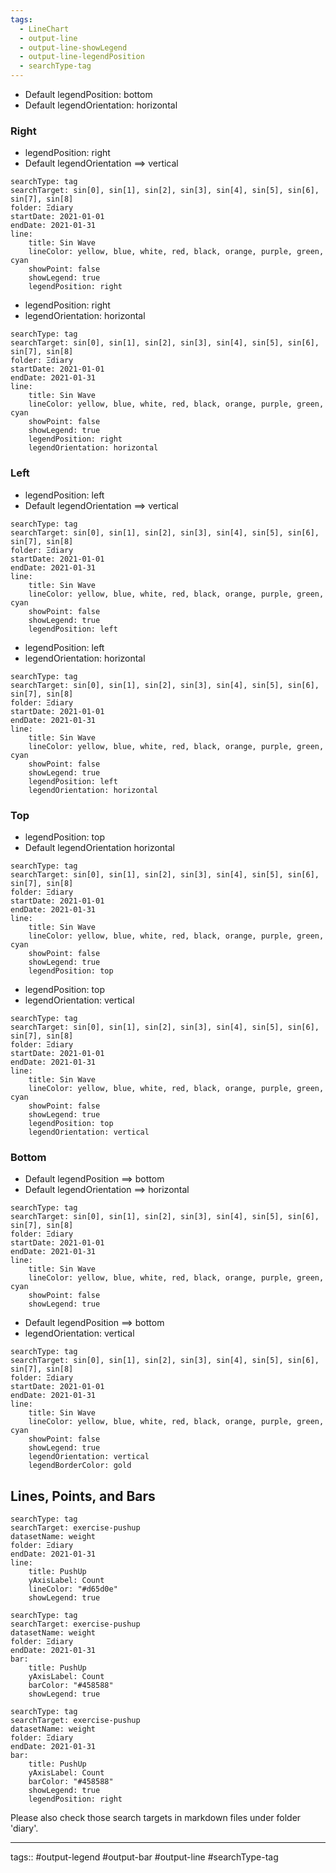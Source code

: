 ```yaml
---
tags:
  - LineChart
  - output-line
  - output-line-showLegend
  - output-line-legendPosition
  - searchType-tag
---
```


- Default legendPosition: bottom
- Default legendOrientation: horizontal

### Right

- legendPosition: right
- Default legendOrientation ==> vertical

```tracker
searchType: tag
searchTarget: sin[0], sin[1], sin[2], sin[3], sin[4], sin[5], sin[6], sin[7], sin[8]
folder: Ξdiary
startDate: 2021-01-01
endDate: 2021-01-31
line:
    title: Sin Wave
    lineColor: yellow, blue, white, red, black, orange, purple, green, cyan
    showPoint: false
    showLegend: true
    legendPosition: right
```

- legendPosition: right
- legendOrientation: horizontal

```tracker
searchType: tag
searchTarget: sin[0], sin[1], sin[2], sin[3], sin[4], sin[5], sin[6], sin[7], sin[8]
folder: Ξdiary
startDate: 2021-01-01
endDate: 2021-01-31
line:
    title: Sin Wave
    lineColor: yellow, blue, white, red, black, orange, purple, green, cyan
    showPoint: false
    showLegend: true
    legendPosition: right
    legendOrientation: horizontal
```

### Left

- legendPosition: left
- Default legendOrientation ==> vertical

```tracker
searchType: tag
searchTarget: sin[0], sin[1], sin[2], sin[3], sin[4], sin[5], sin[6], sin[7], sin[8]
folder: Ξdiary
startDate: 2021-01-01
endDate: 2021-01-31
line:
    title: Sin Wave
    lineColor: yellow, blue, white, red, black, orange, purple, green, cyan
    showPoint: false
    showLegend: true
    legendPosition: left
```

- legendPosition: left
- legendOrientation: horizontal

```tracker
searchType: tag
searchTarget: sin[0], sin[1], sin[2], sin[3], sin[4], sin[5], sin[6], sin[7], sin[8]
folder: Ξdiary
startDate: 2021-01-01
endDate: 2021-01-31
line:
    title: Sin Wave
    lineColor: yellow, blue, white, red, black, orange, purple, green, cyan
    showPoint: false
    showLegend: true
    legendPosition: left
    legendOrientation: horizontal

```

### Top

- legendPosition: top
- Default legendOrientation horizontal

```tracker
searchType: tag
searchTarget: sin[0], sin[1], sin[2], sin[3], sin[4], sin[5], sin[6], sin[7], sin[8]
folder: Ξdiary
startDate: 2021-01-01
endDate: 2021-01-31
line:
    title: Sin Wave
    lineColor: yellow, blue, white, red, black, orange, purple, green, cyan
    showPoint: false
    showLegend: true
    legendPosition: top
```

- legendPosition: top
- legendOrientation: vertical

```tracker
searchType: tag
searchTarget: sin[0], sin[1], sin[2], sin[3], sin[4], sin[5], sin[6], sin[7], sin[8]
folder: Ξdiary
startDate: 2021-01-01
endDate: 2021-01-31
line:
    title: Sin Wave
    lineColor: yellow, blue, white, red, black, orange, purple, green, cyan
    showPoint: false
    showLegend: true
    legendPosition: top
    legendOrientation: vertical
```

### Bottom

- Default legendPosition ==> bottom
- Default legendOrientation ==> horizontal

```tracker
searchType: tag
searchTarget: sin[0], sin[1], sin[2], sin[3], sin[4], sin[5], sin[6], sin[7], sin[8]
folder: Ξdiary
startDate: 2021-01-01
endDate: 2021-01-31
line:
    title: Sin Wave
    lineColor: yellow, blue, white, red, black, orange, purple, green, cyan
    showPoint: false
    showLegend: true
```

- Default legendPosition ==> bottom
- legendOrientation: vertical

```tracker
searchType: tag
searchTarget: sin[0], sin[1], sin[2], sin[3], sin[4], sin[5], sin[6], sin[7], sin[8]
folder: Ξdiary
startDate: 2021-01-01
endDate: 2021-01-31
line:
    title: Sin Wave
    lineColor: yellow, blue, white, red, black, orange, purple, green, cyan
    showPoint: false
    showLegend: true
    legendOrientation: vertical
    legendBorderColor: gold
```

## Lines, Points, and Bars

```tracker
searchType: tag
searchTarget: exercise-pushup
datasetName: weight
folder: Ξdiary
endDate: 2021-01-31
line:
    title: PushUp
    yAxisLabel: Count
    lineColor: "#d65d0e"
    showLegend: true
```

```tracker
searchType: tag
searchTarget: exercise-pushup
datasetName: weight
folder: Ξdiary
endDate: 2021-01-31
bar:
    title: PushUp
    yAxisLabel: Count
    barColor: "#458588"
    showLegend: true
```

```tracker
searchType: tag
searchTarget: exercise-pushup
datasetName: weight
folder: Ξdiary
endDate: 2021-01-31
bar:
    title: PushUp
    yAxisLabel: Count
    barColor: "#458588"
    showLegend: true
    legendPosition: right
```

Please also check those search targets in markdown files under folder 'diary'.

---

tags:: #output-legend #output-bar #output-line #searchType-tag

